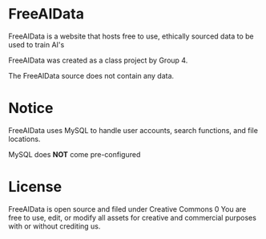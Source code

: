 # FreeAIData
FreeAIData is a website that hosts free to use, ethically sourced data to be used to train AI's

FreeAIData was created as a class project by Group 4.

The FreeAIData source does not contain any data. 

# Notice
FreeAIData uses MySQL to handle user accounts, search functions, and file locations. 

MySQL does **NOT** come pre-configured

# License
FreeAIData is open source and filed under Creative Commons 0
You are free to use, edit, or modify all assets for creative and commercial purposes with or without crediting us.
